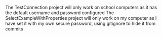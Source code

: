 The TestConnection project will only work on school computers as it has the default username and password configured
The SelectExampleWithProperties project will only work on my computer as I have set it with my own secure password, using gitignore to hide it from commits
